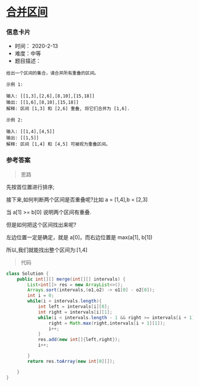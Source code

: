 # [合并区间](https://leetcode-cn.com/problems/merge-intervals/)

### 信息卡片

- 时间： 2020-2-13
- 难度：中等
- 题目描述：

```
给出一个区间的集合，请合并所有重叠的区间。

示例 1:

输入: [[1,3],[2,6],[8,10],[15,18]]
输出: [[1,6],[8,10],[15,18]]
解释: 区间 [1,3] 和 [2,6] 重叠, 将它们合并为 [1,6].

示例 2:

输入: [[1,4],[4,5]]
输出: [[1,5]]
解释: 区间 [1,4] 和 [4,5] 可被视为重叠区间。
```



### 参考答案

> 思路

先按首位置进行排序;

接下来,如何判断两个区间是否重叠呢?比如 a = [1,4],b = [2,3]

当 a[1] >= b[0] 说明两个区间有重叠.

但是如何把这个区间找出来呢?

左边位置一定是确定，就是 a[0]，而右边位置是 max(a[1], b[1])

所以,我们就能找出整个区间为:[1,4]



> 代码

```java
class Solution {
    public int[][] merge(int[][] intervals) {
        List<int[]> res = new ArrayList<>();
        Arrays.sort(intervals,(o1,o2) -> o1[0] - o2[0]);
        int i = 0;
        while(i < intervals.length){
            int left = intervals[i][0];
            int right = intervals[i][1];
            while(i < intervals.length - 1 && right >= intervals[i + 1][0]){
                right = Math.max(right,intervals[i + 1][1]);
                i++;
            }
            res.add(new int[]{left,right});
            i++;

        }
        return res.toArray(new int[0][]);

    }
}
```


